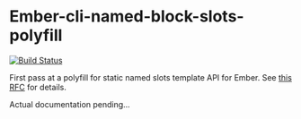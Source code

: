 # Ember-cli-named-block-slots-polyfill 

[![Build Status](https://travis-ci.org/sclaxton/ember-cli-named-block-slots-polyfill.svg?branch=master)](https://travis-ci.org/sclaxton/ember-cli-named-block-slots-polyfill)

First pass at a polyfill for static named slots template API for Ember. See
[this RFC](https://github.com/sclaxton/rfcs/blob/master/text/0000-named-blocks-and-yields.md) for details.

Actual documentation pending...
